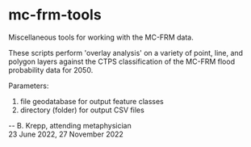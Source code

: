 # mc-frm-tools
Miscellaneous tools for working with the MC-FRM data.

These scripts perform 'overlay analysis' on a variety of point, line, and polygon layers against
the CTPS classification of the MC-FRM flood probability data for 2050. 

Parameters:
1. file geodatabase for output feature classes
2. directory (folder) for output CSV files

-- B. Krepp, attending metaphysician  
23 June 2022, 27 November 2022
